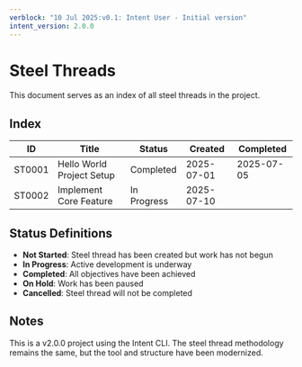 ```yaml
---
verblock: "10 Jul 2025:v0.1: Intent User - Initial version"
intent_version: 2.0.0
---
```

# Steel Threads

This document serves as an index of all steel threads in the project.

## Index

<!-- BEGIN: STEEL_THREAD_INDEX -->
| ID | Title | Status | Created | Completed |
|----|-------|--------|---------|-----------|
| ST0001 | Hello World Project Setup | Completed | 2025-07-01 | 2025-07-05 |
| ST0002 | Implement Core Feature | In Progress | 2025-07-10 | |
<!-- END: STEEL_THREAD_INDEX -->

## Status Definitions

- **Not Started**: Steel thread has been created but work has not begun
- **In Progress**: Active development is underway
- **Completed**: All objectives have been achieved
- **On Hold**: Work has been paused
- **Cancelled**: Steel thread will not be completed

## Notes

This is a v2.0.0 project using the Intent CLI. The steel thread methodology remains the same, but the tool and structure have been modernized.